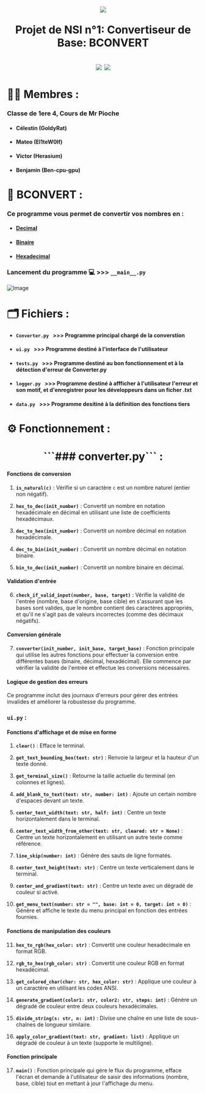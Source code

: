 <h1 align="center">
<img src="https://www.mediafire.com/file_premium/mnbpyuf9raqtih7/image-removebg-preview_%25283%2529.png/file">

  Projet de NSI n°1: Convertiseur de Base: BCONVERT

  <img src="http://ForTheBadge.com/images/badges/built-with-swag.svg">
  <img src="https://forthebadge.com/images/badges/made-with-python.svg">
</h1>

# 👨‍💼 Membres :
### Classe de 1ere 4, Cours de Mr Pioche
* #### Célestin (GoldyRat)
* #### Mateo (El1teW0lf)
* #### Victor (Herasium)
* #### Benjamin (Ben-cpu-gpu)


# 🧮 BCONVERT :
### Ce programme vous permet de convertir vos nombres en :
* #### [Decimal](https://fr.wikipedia.org/wiki/Entier_naturel)
* #### [Binaire](https://fr.wikipedia.org/wiki/Binaire)
* #### [Hexadecimal](https://fr.wikipedia.org/wiki/Syst%C3%A8me_hexad%C3%A9cimal)
### Lancement du programme 💻 >>> ```__main__.py```
![Image](https://www.mediafire.com/file_premium/0pqfo96tqq1twgv/image.png/file)

# 🗂️ Fichiers :

* #### ```Converter.py ``` >>> Programme principal chargé de la converstion
* #### ```ui.py ``` >>> Programme destiné à l'interface de l'utilisateur
* #### ```tests.py ``` >>> Programme destiné au bon fonctionnement et à la détection d'erreur de Converter.py 
* #### ```logger.py ``` >>> Programme destiné à affficher à l'utilisateur l'erreur et son motif, et d'enregistrer pour les développeurs dans un ficher .txt 
* #### ```data.py ``` >>> Programme desitiné à la définition des fonctions tiers

# ⚙️ Fonctionnement :

<h1 align="center"> 
   ```### converter.py``` :
</h1>

#### Fonctions de conversion

1. **`is_natural(c)`** : Vérifie si un caractère `c` est un nombre naturel (entier non négatif).

2. **`hex_to_dec(init_number)`** : Convertit un nombre en notation hexadécimale en décimal en utilisant une liste de coefficients hexadécimaux.

3. **`dec_to_hex(init_number)`** : Convertit un nombre décimal en notation hexadécimale.

4. **`dec_to_bin(init_number)`** : Convertit un nombre décimal en notation binaire.

5. **`bin_to_dec(init_number)`** : Convertit un nombre binaire en décimal.

#### Validation d'entrée

6. **`check_if_valid_input(number, base, target)`** : Vérifie la validité de l'entrée (nombre, base d'origine, base cible) en s'assurant que les bases sont valides, que le nombre contient des caractères appropriés, et qu'il ne s'agit pas de valeurs incorrectes (comme des décimaux négatifs).

#### Conversion générale

7. **`converter(init_number, init_base, target_base)`** : Fonction principale qui utilise les autres fonctions pour effectuer la conversion entre différentes bases (binaire, décimal, hexadécimal). Elle commence par vérifier la validité de l'entrée et effectue les conversions nécessaires.

#### Logique de gestion des erreurs

Ce programme inclut des journaux d'erreurs pour gérer des entrées invalides et améliorer la robustesse du programme.

### ```ui.py``` :

#### Fonctions d'affichage et de mise en forme

1. **`clear()`** : Efface le terminal.

2. **`get_text_bounding_box(text: str)`** : Renvoie la largeur et la hauteur d'un texte donné.

3. **`get_terminal_size()`** : Retourne la taille actuelle du terminal (en colonnes et lignes).

4. **`add_blank_to_text(text: str, number: int)`** : Ajoute un certain nombre d'espaces devant un texte.

5. **`center_text_width(text: str, half: int)`** : Centre un texte horizontalement dans le terminal.

6. **`center_text_width_from_other(text: str, cleared: str = None)`** : Centre un texte horizontalement en utilisant un autre texte comme référence.

7. **`line_skip(number: int)`** : Génère des sauts de ligne formatés.

8. **`center_text_height(text: str)`** : Centre un texte verticalement dans le terminal.

9. **`center_and_gradient(text: str)`** : Centre un texte avec un dégradé de couleur si activé.

10. **`get_menu_text(number: str = "", base: int = 0, target: int = 0)`** : Génère et affiche le texte du menu principal en fonction des entrées fournies.

#### Fonctions de manipulation des couleurs

11. **`hex_to_rgb(hex_color: str)`** : Convertit une couleur hexadécimale en format RGB.

12. **`rgb_to_hex(rgb_color: str)`** : Convertit une couleur RGB en format hexadécimal.

13. **`get_colored_char(char: str, hex_color: str)`** : Applique une couleur à un caractère en utilisant les codes ANSI.

14. **`generate_gradient(color1: str, color2: str, steps: int)`** : Génère un dégradé de couleur entre deux couleurs hexadécimales.

15. **`divide_string(s: str, n: int)`** : Divise une chaîne en une liste de sous-chaînes de longueur similaire.

16. **`apply_color_gradient(text: str, gradient: list)`** : Applique un dégradé de couleur à un texte (supporte le multiligne).

#### Fonction principale

17. **`main()`** : Fonction principale qui gère le flux du programme, efface l'écran et demande à l'utilisateur de saisir des informations (nombre, base, cible) tout en mettant à jour l'affichage du menu.
